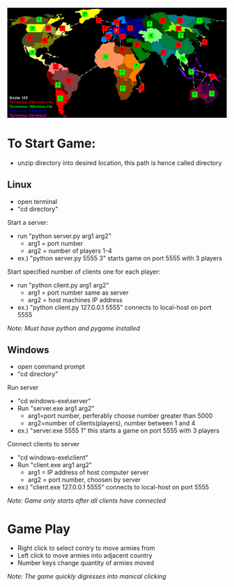 ![Alt text](screenshot.jpg)

# To Start Game:

- unzip directory into desired location, this path is hence called directory

## Linux

- open terminal
- "cd directory"

Start a server:
 
- run "python server.py arg1 arg2"
  - arg1 = port number
  - arg2 = number of players 1-4
- ex.) "python server.py 5555 3" starts game on port 5555 with 3 players

Start specified number of clients one for each player:
 
- run "python client.py arg1 arg2"
  - arg1 = port number same as server
  - arg2 = host machines IP address
- ex.) "python client.py 127.0.0.1 5555" connects to local-host on port 5555

*Note: Must have python and pygame installed*

## Windows

- open command prompt
- "cd directory"

Run server

- "cd windows-exe\server"
- Run "server.exe arg1 arg2"
  - arg1=port number, perferably choose number greater than 5000
  - arg2=number of clients(players), number between 1 and 4
- ex.) "server.exe 5555 1" this starts a game on port 5555 with 3 players

Connect clients to server

- "cd windows-exe\client"
- Run "client.exe arg1 arg2"
  - arg1 = IP address of  host computer server
  - arg2 = port number, choosen by server
- ex:) "client.exe 127.0.0.1 5555" connects to local-host on port 5555


*Note: Game only starts after all clients have connected*


# Game Play
- Right click to select contry to move armies from
- Left click to move armies into adjacent country
- Number keys change quantity of armies moved

*Note: The game quickly digresses into manical clicking*

